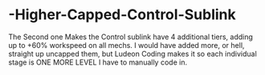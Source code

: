 # -Higher-Capped-Control-Sublink
The Second one
Makes the Control sublink have 4 additional tiers, adding up to +60% workspeed on all mechs. I would have added more, or hell, straight up uncapped them, but Ludeon Coding makes it so each individual stage is ONE MORE LEVEL I have to manually code in. 

